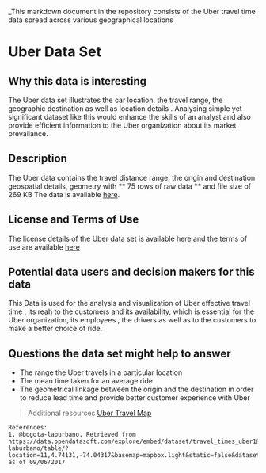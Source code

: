 _This markdown document in the repository consists of the Uber travel time data spread across various geographical locations

# Uber Data Set

## Why this data is interesting

The Uber data set illustrates the car location, the travel range, the geographic destination as well as location details . 
Analysing simple yet significant dataset like this would enhance the skills of an analyst and also provide efficient information to the Uber organization about its market prevailance.

## Description

The Uber data contains the travel distance range, the origin and destination geospatial details, geometry with ** 75 rows of raw data ** and file size of 269 KB
The data is available [here](https://data.opendatasoft.com/explore/dataset/travel_times_uber1@bogota-laburbano/).

## License and Terms of Use
The license details of the Uber data set is available [here](https://data.opendatasoft.com/terms/privacy-policy/) and the terms of use 
are available [here](https://data.opendatasoft.com/terms/terms-of-use/)

## Potential data users and decision makers for this data
This Data is used for the analysis and visualization of Uber effective travel time , its reah to the customers and its availability, which is essential for the 
Uber organization, its employees , the drivers as well as to the customers to make a better choice of ride.

## Questions the data set might help to answer
* The range the Uber travels in a particular location
* The mean time taken for an average ride
* The geometrical linkage between the origin and the destination in order to reduce lead time and provide better customer experience with Uber

> Additional resources
[Uber Travel Map](https://data.opendatasoft.com/explore/embed/dataset/travel_times_uber1@bogota-laburbano/map/?location=11,4.74131,-74.04317&basemap=mapbox.light&static=false&datasetcard=false)
   
    References:
    1. @bogota-laburbano. Retrieved from https://data.opendatasoft.com/explore/embed/dataset/travel_times_uber1@bogota-laburbano/table/?location=11,4.74131,-74.04317&basemap=mapbox.light&static=false&datasetcard=false
    as of 09/06/2017

    
